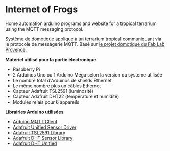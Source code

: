# Internet of Frogs #
Home automation arduino programs and website for a tropical terrarium using the MQTT messaging protocol.

Système de domotique appliqué à un terrarium tropical communiquant via le protocole de messagerie MQTT. Basé sur [le projet domotique du Fab Lab Provence](http://wiki.labaixbidouille.com/index.php?title=Domotique).

**Matériel utilisé pour la partie électronique**
 - Raspberry Pi 
 - 2 Arduinos Uno ou 1 Arduino Mega selon la version du système utilisée
 - Le nombre total d'Arduinos de shields Ethernet
 - Le même nombre plus un câbles Ethernet
 - Capteur Adafruit TSL2591 (luminosité)
 - Capteur Adafruit DHT22 (température et humidité)
 - Modules relais pour 6 appareils

**Librairies Arduino utilisées**
 - [Arduino MQTT Client](https://projects.eclipse.org/projects/technology.paho/downloads)
 - [Adafruit Unified Sensor Driver](https://github.com/adafruit/Adafruit_DHT_Unified)
 - [Adafruit TSL2591 Library](https://github.com/adafruit/Adafruit_TSL2591_Library)
 - [Adafruit DHT Sensor Library](https://github.com/adafruit/DHT-sensor-library)
 - [Adafruit DHT Unified](https://github.com/adafruit/Adafruit_DHT_Unified)